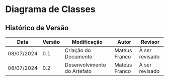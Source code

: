 # Diagrama de Classes

## Histórico de Versão
| Data       | Versão | Modificação      | Autor      | Revisor |
|------------|--------|------------------|------------|---------|
| 08/07/2024 | 0.1    | Criação do Documento | Mateus Franco | À ser revisado  |
| 08/07/2024 | 0.2    | Desenvolvimento do Artefato | Mateus Franco | À ser revisado |